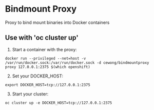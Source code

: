 # Bindmount Proxy
  Proxy to bind mount binaries into Docker containers

## Use with 'oc cluster up'

1. Start a container with the proxy:

```
docker run --privileged --net=host -v /var/run/docker.sock:/var/run/docker.sock -d cewong/bindmountproxy proxy 127.0.0.1:2375 $(which openshift)
```

2. Set your DOCKER_HOST:

```
export DOCKER_HOST=tcp://127.0.0.1:2375
```

3. Start your cluster:

```
oc cluster up -e DOCKER_HOST=tcp://127.0.0.1:2375
```


